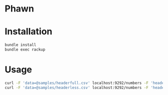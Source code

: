 # Phawn

# Installation

```bash
bundle install
bundle exec rackup

```

# Usage

```bash
curl -F 'data=@samples/headerfull.csv' localhost:9292/numbers -F 'headers=true' -F 'column=sms_phone'
curl -F 'data=@samples/headerless.csv' localhost:9292/numbers -F 'headers=false' -F 'column=1'
```